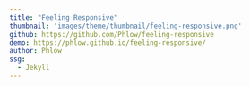 ```yaml
---
title: "Feeling Responsive"
thumbnail: 'images/theme/thumbnail/feeling-responsive.png'
github: https://github.com/Phlow/feeling-responsive
demo: https://phlow.github.io/feeling-responsive/
author: Phlow
ssg:
  - Jekyll
---
```

